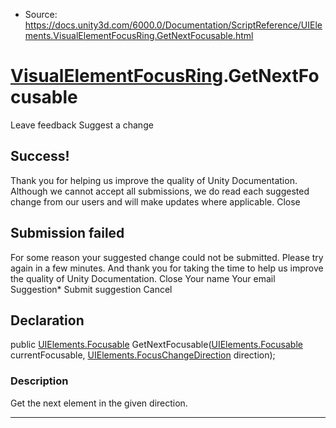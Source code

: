 * Source: https://docs.unity3d.com/6000.0/Documentation/ScriptReference/UIElements.VisualElementFocusRing.GetNextFocusable.html

#  [VisualElementFocusRing](https://docs.unity3d.com/6000.0/Documentation/ScriptReference/UIElements.VisualElementFocusRing.html).GetNextFocusable
Leave feedback
Suggest a change
## Success!
Thank you for helping us improve the quality of Unity Documentation. Although we cannot accept all submissions, we do read each suggested change from our users and will make updates where applicable.
Close
## Submission failed
For some reason your suggested change could not be submitted. Please <a>try again</a> in a few minutes. And thank you for taking the time to help us improve the quality of Unity Documentation.
Close
Your name Your email Suggestion* Submit suggestion
Cancel
## Declaration
public [UIElements.Focusable](https://docs.unity3d.com/6000.0/Documentation/ScriptReference/UIElements.Focusable.html) GetNextFocusable([UIElements.Focusable](https://docs.unity3d.com/6000.0/Documentation/ScriptReference/UIElements.Focusable.html) currentFocusable, [UIElements.FocusChangeDirection](https://docs.unity3d.com/6000.0/Documentation/ScriptReference/UIElements.FocusChangeDirection.html) direction); 
### Description
Get the next element in the given direction. 
* * *
